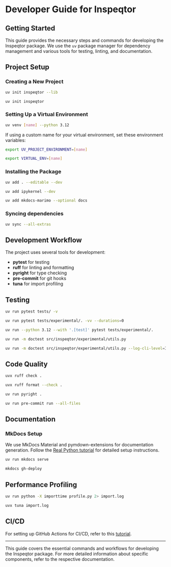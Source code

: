 # Developer Guide for Inspeqtor

## Getting Started

This guide provides the necessary steps and commands for developing the Inspeqtor package. We use the `uv` package manager for dependency management and various tools for testing, linting, and documentation.

## Project Setup

### Creating a New Project

```bash title="Create a library project"
uv init inspeqtor --lib
```

```bash title="Create an application project"
uv init inspeqtor
```

### Setting Up a Virtual Environment

```bash title="Create a virtual environment with Python 3.12"
uv venv [name] --python 3.12
```

If using a custom name for your virtual environment, set these environment variables:

```bash title="Set environment variable for custom venv name"
export UV_PROJECT_ENVIRONMENT=[name]
```

```bash title="Set VIRTUAL_ENV environment variable"
export VIRTUAL_ENV=[name]
```

### Installing the Package

```bash title="Install the package in development mode"
uv add . --editable --dev
```

```bash title="Install Jupyter integration"
uv add ipykernel --dev
```

```bash title="Intall dependency in optional docs group"
uv add mkdocs-marimo --optional docs
```

### Syncing dependencies

```bash title="Install all optional dependencies"
uv sync --all-extras
```

## Development Workflow

The project uses several tools for development:

- **pytest** for testing
- **ruff** for linting and formatting
- **pyright** for type checking
- **pre-commit** for git hooks
- **tuna** for import profiling

## Testing

```bash title="Basic test run"
uv run pytest tests/ -v
```

```bash title="Test experimental module with detailed output"
uv run pytest tests/experimental/. -vv --durations=0
```

```bash title="Test with specific Python version"
uv run --python 3.12 --with '.[test]' pytest tests/experimental/.
```

```bash title="Test docstrings"
uv run -m doctest src/inspeqtor/experimental/utils.py
```

```bash title="Test with live logging"
uv run -m doctest src/inspeqtor/experimental/utils.py --log-cli-level=INFO
```

## Code Quality

```bash title="Run linting with Ruff"
uvx ruff check .
```

```bash title="Check code formatting"
uvx ruff format --check .
```

```bash title="Run type checking with Pyright"
uv run pyright .
```

```bash title="Run pre-commit hooks"
uv run pre-commit run --all-files
```

## Documentation

### MkDocs Setup

We use MkDocs Material and pymdown-extensions for documentation generation. Follow the [Real Python tutorial](https://realpython.com/python-project-documentation-with-mkdocs/#step-4-prepare-your-documentation-with-mkdocs) for detailed setup instructions.

```bash title="Serve documentation locally"
uv run mkdocs serve
```

```bash title="Deploy to GitHub Pages"
mkdocs gh-deploy
```

## Performance Profiling

```bash title="Generate import profile"
uv run python -X importtime profile.py 2> import.log
```

```bash title="Visualize import profile"
uvx tuna import.log
```

## CI/CD

For setting up GitHub Actions for CI/CD, refer to this [tutorial](https://www.youtube.com/watch?v=Y6D2XaFV3Cc).

---

This guide covers the essential commands and workflows for developing the Inspeqtor package. For more detailed information about specific components, refer to the respective documentation.
